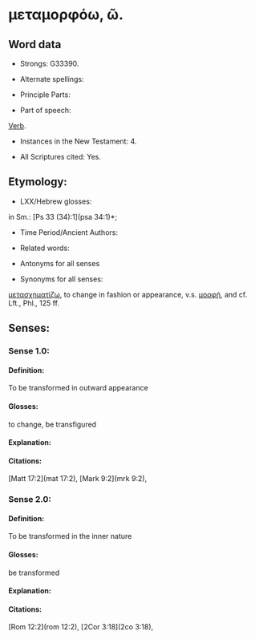 # μεταμορφόω, ῶ.

<!-- Status: S2=NeedsReview -->
<!-- Lexica used for edits: BDAG, FFM, LN, A-S -->

## Word data

* Strongs: G33390.

* Alternate spellings:

* Principle Parts: 

* Part of speech: 

[Verb](http://ugg.readthedocs.io/en/latest/verb.html).

* Instances in the New Testament: 4.

* All Scriptures cited: Yes.

## Etymology: 

* LXX/Hebrew glosses: 

in Sm.: [Ps 33 (34):1](psa 34:1)*;

* Time Period/Ancient Authors: 

* Related words: 

* Antonyms for all senses

* Synonyms for all senses: 

 [μετασχηματίζω](../G33450/01.md), to change in fashion or appearance, v.s. [μορφή](), and cf. Lft., Phl., 125 ff.

## Senses: 

### Sense 1.0:

#### Definition: 

To be transformed in outward appearance

#### Glosses:

to change, be transfigured

#### Explanation:

#### Citations:

 [Matt 17:2](mat 17:2),  [Mark 9:2](mrk 9:2), 



### Sense 2.0:

#### Definition: 

To be transformed in the inner nature

#### Glosses:

be transformed

#### Explanation:

#### Citations:

 [Rom 12:2](rom 12:2),  [2Cor 3:18](2co 3:18), 



